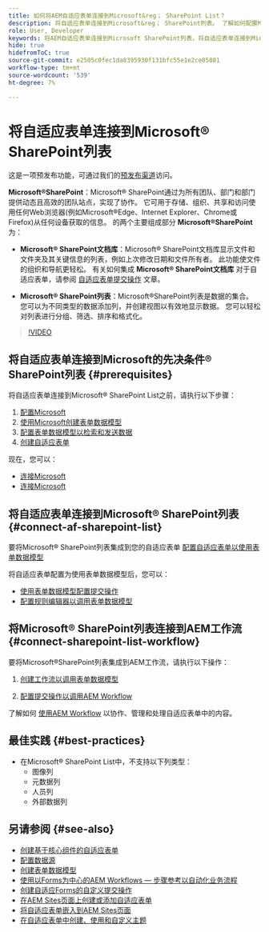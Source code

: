 ```yaml
---
title: 如何将AEM自适应表单连接到Microsoft&reg； SharePoint List？
description: 将自适应表单连接到Microsoft&reg； SharePoint列表。 了解如何配置Microsoft&reg； SharePoint列表以及使用配置创建表单数据模型。 此外，您还可了解如何将FDM与自适应表单相集成。
role: User, Developer
keywords: 将AEM自适应表单连接到Microsoft SharePoint列表，将自适应表单连接到Microsoft SharePoint列表，将AEM自适应表单集成到Microsoft SharePoint列表，将自适应表单集成到Microsoft SharePoint列表，将自适应表单中的数据提交到SharePoint列表，将AEM工作流提交到SharePoint列表。
hide: true
hidefromToC: true
source-git-commit: e2505c0fec1da8395930f131bfc55e1e2ce05881
workflow-type: tm+mt
source-wordcount: '539'
ht-degree: 7%

---
```



# 将自适应表单连接到Microsoft® SharePoint列表

<span class="preview">这是一项预发布功能，可通过我们的[预发布渠道](https://experienceleague.adobe.com/docs/experience-manager-cloud-service/content/release-notes/prerelease.html#new-features)访问。</span>

**Microsoft®SharePoint**：Microsoft® SharePoint通过为所有团队、部门和部门提供动态且高效的团队站点，实现了协作。 它可用于存储、组织、共享和访问使用任何Web浏览器(例如Microsoft®Edge、Internet Explorer、Chrome或Firefox)从任何设备获取的信息。 的两个主要组成部分 **Microsoft®SharePoint** 为：

* **Microsoft® SharePoint文档库**：Microsoft® SharePoint文档库显示文件和文件夹及其关键信息的列表，例如上次修改日期和文件所有者。 此功能使文件的组织和导航更轻松。
有关如何集成 **Microsoft® SharePoint文档库** 对于自适应表单，请参阅 [自适应表单提交操作](/help/forms/configuring-submit-actions.md#submit-to-sharepoint) 文章。

* **Microsoft® SharePoint列表**：Microsoft®SharePoint列表是数据的集合。 您可以为不同类型的数据添加列，并创建视图以有效地显示数据。 您可以轻松对列表进行分组、筛选、排序和格式化。

>[!VIDEO](https://video.tv.adobe.com/v/3424820/connect-aem-adaptive-form-to-sharepointlist/?quality=12&learn=on)

## 将自适应表单连接到Microsoft的先决条件® SharePoint列表 {#prerequisites}

将自适应表单连接到Microsoft® SharePoint List之前，请执行以下步骤：

1. [配置Microsoft](/help/forms/configure-data-sources.md#configure-microsoft-sharepoint-list)
1. [使用Microsoft创建表单数据模型](/help/forms/create-form-data-models.md)
1. [配置表单数据模型以检索和发送数据](/help/forms/work-with-form-data-model.md#configure-services)
1. [创建自适应表单](/help/forms/creating-adaptive-form-core-components.md)

现在，您可以：

* [连接Microsoft](#connect-an-adaptive-form-to-microsoft-sharepoint-list-connect-af-sharepoint-list)
* [连接Microsoft](#connect-sharepoint-list-workflow)

## 将自适应表单连接到Microsoft® SharePoint列表 {#connect-af-sharepoint-list}

要将Microsoft® SharePoint列表集成到您的自适应表单 [配置自适应表单以使用表单数据模型](/help/forms/creating-adaptive-form-core-components.md#configure-a-schema-or-form-data-model-for-an-adaptive-formconfigure-schema-or-data-model-for-form)

将自适应表单配置为使用表单数据模型后，您可以：

* [使用表单数据模型配置提交操作](/help/forms/configuring-submit-actions.md#submit-using-form-data-model)
* [配置规则编辑器以调用表单数据模型](/help/forms/rule-editor.md#invoke-form-data-model-service-invoke)

## 将Microsoft® SharePoint列表连接到AEM工作流 {#connect-sharepoint-list-workflow}

要将Microsoft®SharePoint列表集成到AEM工作流，请执行以下操作：

1. [创建工作流以调用表单数据模型](https://experienceleague.adobe.com/docs/experience-manager-65/developing/extending-aem/extending-workflows/workflows-models.html)

   <!--
    To create a workflow with the editor:
    1.  Go to your **AEM Forms Author** instance > **[!UICONTROL Tools]** > **[!UICONTROL Workflow]** > **[!UICONTROL Models]**.
    1.  Click **[!UICONTROL Create]** > **[!UICONTROL Create Model]**. The Add Workflow Model dialog appears. 
    1. Specify **[!UICONTROL Title]** and **[!UICONTROL Name (optional)]**.
    1. Click **[!UICONTROL Done]**. The new model is listed in the Workflow Models console.
    1. Select your new workflow, then use **[!UICONTROL Edit]** to open it for configuration.
    1. Add **[!UICONTROL Invoke Form Data Model Service]** step to your workflow.
    1. Confirm the changes with Sync (editor toolbar) to generate the runtime model.
    -->

1. [配置提交操作以调用AEM Workflow](/help/forms/configuring-submit-actions.md#invoke-an-aem-workflow)


了解如何 [使用AEM Workflow](https://experienceleague.adobe.com/docs/experience-manager-learn/foundation/workflow/use-workflow.html) 以协作、管理和处理自适应表单中的内容。

## 最佳实践 {#best-practices}

<!-- * For storing data in a tabular format or implementing data permissions, it is advisable to use Microsoft&reg; SharePoint List rather than Microsoft&reg; SharePoint Document Library. -->
* 在Microsoft® SharePoint List中，不支持以下列类型：
   * 图像列
   * 元数据列
   * 人员列
   * 外部数据列

## 另请参阅 {#see-also}

* [创建基于核心组件的自适应表单](/help/forms/creating-adaptive-form-core-components.md)
* [配置数据源](/help/forms/configuring-submit-actions.md)
* [创建表单数据模型](/help/forms/create-form-data-models.md)
* [使用以Forms为中心的AEM Workflows — 步骤参考以自动化业务流程](/help/forms/aem-forms-workflow-step-reference.md)
* [创建自适应Forms的自定义提交操作](/help/forms/custom-submit-action-form.md)
* [在AEM Sites页面上创建或添加自适应表单](/help/forms/create-or-add-an-adaptive-form-to-aem-sites-page.md)
* [将自适应表单嵌入到AEM Sites页面](/help/forms/embed-adaptive-form-aem-sites.md)
* [在自适应表单中创建、使用和自定义主题](/help/forms/using-themes-in-core-components.md)







